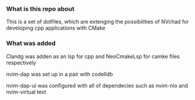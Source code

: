 ### What is this repo about
This is a set of dotfiles, which are extenging the possibilities of NVchad for developing cpp applications with CMake
### What was added
Clandg was adden as an lsp for cpp and NeoCmakeLsp for camke files respectively

nvim-dap was set up in a pair with codelldb

nvim-dap-ui was configured with all of dependecies such as nvim-nio and nvim-virtual text
